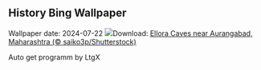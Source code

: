 ## History Bing Wallpaper
Wallpaper date: 2024-07-22
![](https://www.bing.com/th?id=OHR.ElloraCavesMH_EN-IN9734367387_UHD.jpg&w=1000)Download: [Ellora Caves near Aurangabad, Maharashtra (© saiko3p/Shutterstock)](https://www.bing.com/th?id=OHR.ElloraCavesMH_EN-IN9734367387_UHD.jpg)

Auto get programm by LtgX
